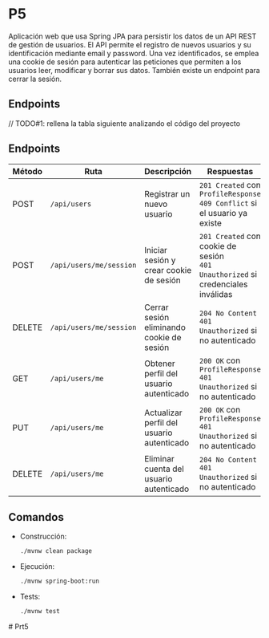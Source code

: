 # P5
Aplicación web que usa Spring JPA para persistir los datos de un API REST de gestión de usuarios.
El API permite el registro de nuevos usuarios y su identificación mediante email y password.
Una vez identificados, se emplea una cookie de sesión para autenticar las peticiones que permiten 
a los usuarios leer, modificar y borrar sus datos. También existe un endpoint para cerrar la sesión.  

## Endpoints

// TODO#1: rellena la tabla siguiente analizando el código del proyecto

## Endpoints

| Método | Ruta                      | Descripción                                          | Respuestas                                                  |
|--------|---------------------------|------------------------------------------------------|-------------------------------------------------------------|
| POST   | `/api/users`              | Registrar un nuevo usuario                           | `201 Created` con `ProfileResponse` <br> `409 Conflict` si el usuario ya existe |
| POST   | `/api/users/me/session`   | Iniciar sesión y crear cookie de sesión              | `201 Created` con cookie de sesión <br> `401 Unauthorized` si credenciales inválidas |
| DELETE | `/api/users/me/session`   | Cerrar sesión eliminando cookie de sesión            | `204 No Content` <br> `401 Unauthorized` si no autenticado |
| GET    | `/api/users/me`           | Obtener perfil del usuario autenticado               | `200 OK` con `ProfileResponse` <br> `401 Unauthorized` si no autenticado |
| PUT    | `/api/users/me`           | Actualizar perfil del usuario autenticado            | `200 OK` con `ProfileResponse` <br> `401 Unauthorized` si no autenticado |
| DELETE | `/api/users/me`           | Eliminar cuenta del usuario autenticado              | `204 No Content` <br> `401 Unauthorized` si no autenticado |



## Comandos 

- Construcción: 
  ```sh
  ./mvnw clean package
  ```

- Ejecución: 
  ```sh
  ./mvnw spring-boot:run
  ```

- Tests:
  ```sh
  ./mvnw test
  ```
#   P r t 5 
 
 
